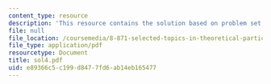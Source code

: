```yaml
---
content_type: resource
description: 'This resource contains the solution based on problem set #4.'
file: null
file_location: /coursemedia/8-871-selected-topics-in-theoretical-particle-physics-branes-and-gauge-theory-dynamics-fall-2004/e89366c5c199d8477fd6ab14eb165477_sol4.pdf
file_type: application/pdf
resourcetype: Document
title: sol4.pdf
uid: e89366c5-c199-d847-7fd6-ab14eb165477
---
```

